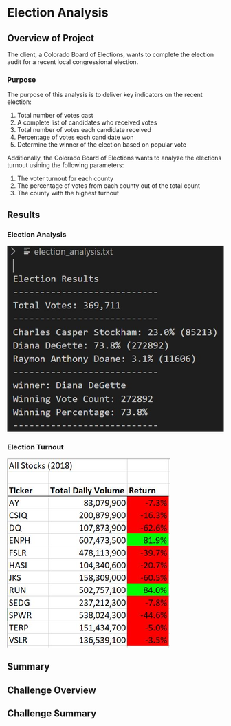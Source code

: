 # Election Analysis
## Overview of Project
The client, a Colorado Board of Elections, wants to complete the election audit for a recent local congressional election.
### Purpose
The purpose of this analysis is to deliver key indicators on the recent election: 

1. Total number of votes cast
2. A complete list of candidates who received votes
3. Total number of votes each candidate received
4. Percentage of votes each candidate won
5. Determine the winner of the election based on popular vote

Additionally, the Colorado Board of Elections wants to analyze the elections turnout usining the following parameters:

1. The voter turnout for each county
2. The percentage of votes from each county out of the total count
3. The county with the highest turnout

## Results
### Election Analysis
![election_analysis]( https://github.com/luisnewmanh/Election_Analysis/blob/master/Resources/election_analysis.JPG)

### Election Turnout
![2018Results]( https://github.com/luisnewmanh/stock-analysis/blob/master/Resources/2018Results.JPG)

## Summary
## Challenge Overview
## Challenge Summary
